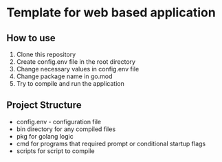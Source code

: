 # Template for web based application

## How to use
1. Clone this repository
2. Create config.env file in the root directory
3. Change necessary values in config.env file
4. Change package name in go.mod
5. Try to compile and run the application

## Project Structure
- config.env - configuration file
- bin directory for any compiled files
- pkg for golang logic
- cmd for programs that required prompt or conditional startup flags
- scripts for script to compile